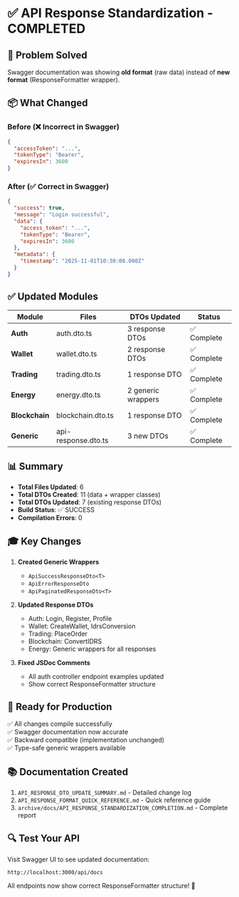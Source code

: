 # ✅ API Response Standardization - COMPLETED

## 🎯 Problem Solved

Swagger documentation was showing **old format** (raw data) instead of **new format** (ResponseFormatter wrapper).

## 📦 What Changed

### Before (❌ Incorrect in Swagger)

```json
{
  "accessToken": "...",
  "tokenType": "Bearer",
  "expiresIn": 3600
}
```

### After (✅ Correct in Swagger)

```json
{
  "success": true,
  "message": "Login successful",
  "data": {
    "access_token": "...",
    "tokenType": "Bearer",
    "expiresIn": 3600
  },
  "metadata": {
    "timestamp": "2025-11-01T10:30:00.000Z"
  }
}
```

## ✅ Updated Modules

| Module         | Files               | DTOs Updated       | Status      |
| -------------- | ------------------- | ------------------ | ----------- |
| **Auth**       | auth.dto.ts         | 3 response DTOs    | ✅ Complete |
| **Wallet**     | wallet.dto.ts       | 2 response DTOs    | ✅ Complete |
| **Trading**    | trading.dto.ts      | 1 response DTO     | ✅ Complete |
| **Energy**     | energy.dto.ts       | 2 generic wrappers | ✅ Complete |
| **Blockchain** | blockchain.dto.ts   | 1 response DTO     | ✅ Complete |
| **Generic**    | api-response.dto.ts | 3 new DTOs         | ✅ Complete |

## 📊 Summary

- **Total Files Updated**: 6
- **Total DTOs Created**: 11 (data + wrapper classes)
- **Total DTOs Updated**: 7 (existing response DTOs)
- **Build Status**: ✅ SUCCESS
- **Compilation Errors**: 0

## 🎓 Key Changes

1. **Created Generic Wrappers**

   - `ApiSuccessResponseDto<T>`
   - `ApiErrorResponseDto`
   - `ApiPaginatedResponseDto<T>`

2. **Updated Response DTOs**

   - Auth: Login, Register, Profile
   - Wallet: CreateWallet, IdrsConversion
   - Trading: PlaceOrder
   - Blockchain: ConvertIDRS
   - Energy: Generic wrappers for all responses

3. **Fixed JSDoc Comments**
   - All auth controller endpoint examples updated
   - Show correct ResponseFormatter structure

## 🚀 Ready for Production

✅ All changes compile successfully  
✅ Swagger documentation now accurate  
✅ Backward compatible (implementation unchanged)  
✅ Type-safe generic wrappers available

## 📚 Documentation Created

1. `API_RESPONSE_DTO_UPDATE_SUMMARY.md` - Detailed change log
2. `API_RESPONSE_FORMAT_QUICK_REFERENCE.md` - Quick reference guide
3. `archive/docs/API_RESPONSE_STANDARDIZATION_COMPLETION.md` - Complete report

## 🔍 Test Your API

Visit Swagger UI to see updated documentation:

```
http://localhost:3000/api/docs
```

All endpoints now show correct ResponseFormatter structure! 🎉
